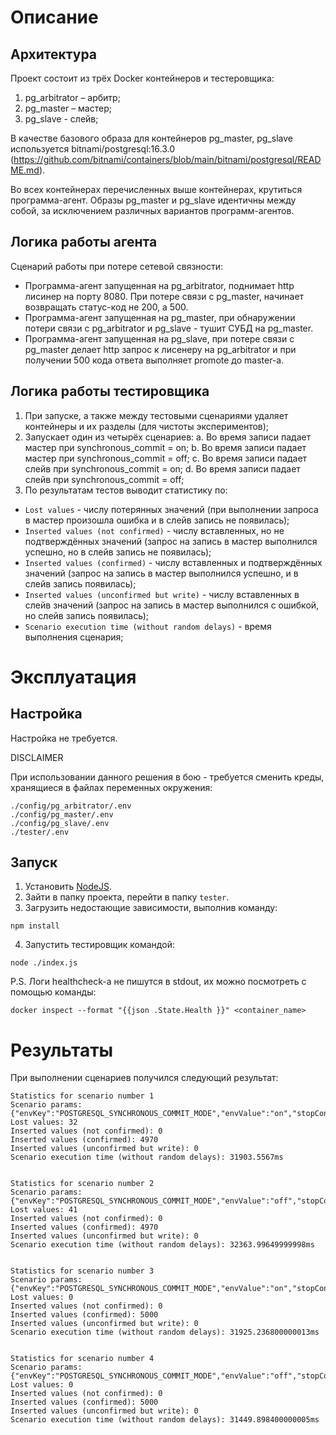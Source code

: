 # Описание 
## Архитектура
Проект состоит из трёх Docker контейнеров и тестеровщика:
1.	pg_arbitrator – арбитр;
2.	pg_master – мастер;
3.	pg_slave - слейв;

В качестве базового образа для контейнеров pg_master, pg_slave используется bitnami/postgresql:16.3.0 (https://github.com/bitnami/containers/blob/main/bitnami/postgresql/README.md).

Во всех контейнерах перечисленных выше контейнерах, крутиться программа-агент. Образы pg_master и pg_slave идентичны между собой, за исключением различных вариантов программ-агентов.

## Логика работы агента
Сценарий работы при потере сетевой связности:
- Программа-агент запущенная на pg_arbitrator, поднимает http лисинер на порту 8080. При потере связи с pg_master, начинает возвращать статус-код не 200, а 500.
- Программа-агент запущенная на pg_master, при обнаружении потери связи с pg_arbitrator и pg_slave - тушит СУБД на pg_master.
- Программа-агент запущенная на pg_slave, при потере связи с pg_master делает http запрос к лисенеру на pg_arbitrator и при получении 500 кода ответа выполняет promote до master-a.

## Логика работы тестировщика
1. При запуске, а также между тестовыми сценариями удаляет контейнеры и их разделы (для чистоты экспериментов);
2. Запускает один из четырёх сценариев:
a. Во время записи падает мастер при synchronous_commit = on;
b. Во время записи падает мастер при synchronous_commit = off;
c. Во время записи падает слейв при synchronous_commit = on;
d. Во время записи падает слейв при synchronous_commit = off;
3. По результатам тестов выводит статистику по:
- `Lost values` - числу потерянных значений (при выполнении запроса в мастер произошла ошибка и в слейв запись не появилась);
- `Inserted values (not confirmed)` - числу вставленных, но не подтверждённых значений (запрос на запись в мастер выполнился успешно, но в слейв запись не появилась);
- `Inserted values (confirmed)` - числу вставленных и подтверждённых значений (запрос на запись в мастер выполнился успешно, и в слейв запись появилась); 
- `Inserted values (unconfirmed but write)` - числу вставленных в слейв значений (запрос на запись в мастер выполнился с ошибкой, но слейв запись появилась); 
- `Scenario execution time (without random delays)` - время выполнения сценария;

# Эксплуатация
## Настройка
Настройка не требуется. 

DISCLAIMER

При использовании данного решения в бою - требуется сменить креды, хранящиеся в файлах переменных окружения:
```
./config/pg_arbitrator/.env
./config/pg_master/.env
./config/pg_slave/.env
./tester/.env
```

## Запуск
1. Установить [NodeJS](https://nodejs.org/en/download/package-manager).
2. Зайти в папку проекта, перейти в папку `tester`.
3. Загрузить недостающие зависимости, выполнив команду:
```
npm install
```
4. Запустить тестировщик командой:
```
node ./index.js
```

P.S.
Логи healthcheck-а не пишутся в stdout, их можно посмотреть с помощью команды:
```
docker inspect --format "{{json .State.Health }}" <container_name>
```

# Результаты
При выполнении сценариев получился следующий результат:
```
Statistics for scenario number 1
Scenario params: {"envKey":"POSTGRESQL_SYNCHRONOUS_COMMIT_MODE","envValue":"on","stopContainer":"pg_master"}
Lost values: 32
Inserted values (not confirmed): 0
Inserted values (confirmed): 4970
Inserted values (unconfirmed but write): 0
Scenario execution time (without random delays): 31903.5567ms


Statistics for scenario number 2
Scenario params: {"envKey":"POSTGRESQL_SYNCHRONOUS_COMMIT_MODE","envValue":"off","stopContainer":"pg_master"}
Lost values: 41
Inserted values (not confirmed): 0
Inserted values (confirmed): 4970
Inserted values (unconfirmed but write): 0
Scenario execution time (without random delays): 32363.99649999998ms


Statistics for scenario number 3
Scenario params: {"envKey":"POSTGRESQL_SYNCHRONOUS_COMMIT_MODE","envValue":"on","stopContainer":"pg_slave"}
Lost values: 0
Inserted values (not confirmed): 0
Inserted values (confirmed): 5000
Inserted values (unconfirmed but write): 0
Scenario execution time (without random delays): 31925.236800000013ms


Statistics for scenario number 4
Scenario params: {"envKey":"POSTGRESQL_SYNCHRONOUS_COMMIT_MODE","envValue":"off","stopContainer":"pg_slave"}
Lost values: 0
Inserted values (not confirmed): 0
Inserted values (confirmed): 5000
Inserted values (unconfirmed but write): 0
Scenario execution time (without random delays): 31449.898400000005ms
```